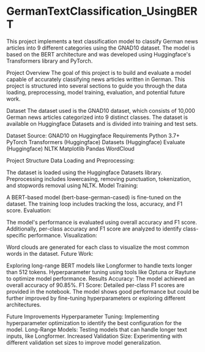# GermanTextClassification_UsingBERT

This project implements a text classification model to classify German news articles into 9 different categories using the GNAD10 dataset. The model is based on the BERT architecture and was developed using Huggingface's Transformers library and PyTorch.

Project Overview
The goal of this project is to build and evaluate a model capable of accurately classifying news articles written in German. This project is structured into several sections to guide you through the data loading, preprocessing, model training, evaluation, and potential future work.

Dataset
The dataset used is the GNAD10 dataset, which consists of 10,000 German news articles categorized into 9 distinct classes. The dataset is available on Huggingface Datasets and is divided into training and test sets.

Dataset Source: GNAD10 on Huggingface
Requirements
Python 3.7+
PyTorch
Transformers (Huggingface)
Datasets (Huggingface)
Evaluate (Huggingface)
NLTK
Matplotlib
Pandas
WordCloud

Project Structure
Data Loading and Preprocessing:

The dataset is loaded using the Huggingface Datasets library.
Preprocessing includes lowercasing, removing punctuation, tokenization, and stopwords removal using NLTK.
Model Training:

A BERT-based model (bert-base-german-cased) is fine-tuned on the dataset.
The training loop includes tracking the loss, accuracy, and F1 score.
Evaluation:

The model's performance is evaluated using overall accuracy and F1 score.
Additionally, per-class accuracy and F1 score are analyzed to identify class-specific performance.
Visualization:

Word clouds are generated for each class to visualize the most common words in the dataset.
Future Work:

Exploring long-range BERT models like Longformer to handle texts longer than 512 tokens.
Hyperparameter tuning using tools like Optuna or Raytune to optimize model performance.
Results
Accuracy: The model achieved an overall accuracy of 90.85%.
F1 Score: Detailed per-class F1 scores are provided in the notebook.
The model shows good performance but could be further improved by fine-tuning hyperparameters or exploring different architectures.

Future Improvements
Hyperparameter Tuning: Implementing hyperparameter optimization to identify the best configuration for the model.
Long-Range Models: Testing models that can handle longer text inputs, like Longformer.
Increased Validation Size: Experimenting with different validation set sizes to improve model generalization.
